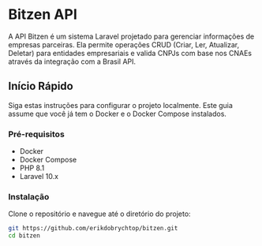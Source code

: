 # Bitzen API

A API Bitzen é um sistema Laravel projetado para gerenciar informações de empresas parceiras. Ela permite operações CRUD (Criar, Ler, Atualizar, Deletar) para entidades empresariais e valida CNPJs com base nos CNAEs através da integração com a Brasil API.

## Início Rápido

Siga estas instruções para configurar o projeto localmente. Este guia assume que você já tem o Docker e o Docker Compose instalados.

### Pré-requisitos

- Docker
- Docker Compose
- PHP 8.1
- Laravel 10.x

### Instalação

Clone o repositório e navegue até o diretório do projeto:

```sh
git https://github.com/erikdobrychtop/bitzen.git
cd bitzen
